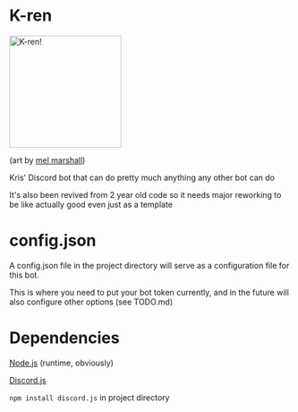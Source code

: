 # K-ren
<img src="https://i.imgur.com/Wkwqeh7.png" alt="K-ren!" width="200"/>

(art by [mel marshall](https://twitter.com/ncb0_))

Kris' Discord bot that can do pretty much anything any other bot can do

It's also been revived from 2 year old code so it needs major reworking to be like actually good even just as a template

# config.json
A config.json file in the project directory will serve as a configuration file for this bot.

This is where you need to put your bot token currently, and in the future will also configure other options (see TODO.md)

# Dependencies
[Node.js](https://www.nodejs.org/) (runtime, obviously)

[Discord.js](https://github.com/hydrabolt/discord.js/) 

`npm install discord.js` in project directory

